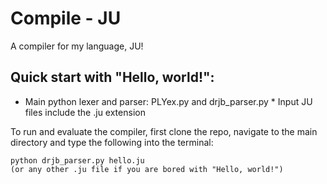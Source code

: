 Compile - JU
==========

A compiler for my language, JU! 

## Quick start with "Hello, world!":
* Main python lexer and parser: PLYex.py and drjb_parser.py * Input JU files include the .ju extension

To run and evaluate the compiler, first clone the repo, navigate to the main directory and type the following into the terminal:

	python drjb_parser.py hello.ju 
	(or any other .ju file if you are bored with "Hello, world!")
